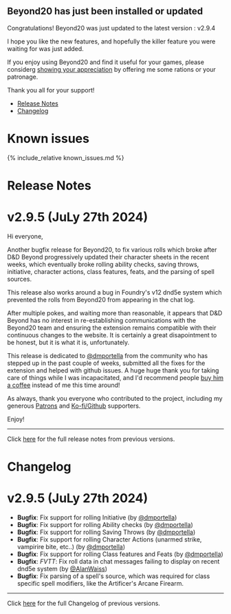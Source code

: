 ## Beyond20 has just been installed or updated

Congratulations! Beyond20 was just updated to the latest version : v2.9.4

I hope you like the new features, and hopefully the killer feature you were waiting for was just added.

If you enjoy using Beyond20 and find it useful for your games, please considerg [showing your appreciation](/rations) by offering me some rations or your patronage.

Thank you all for your support!

* [Release Notes](#release-notes)
* [Changelog](#changelog)

# Known issues

{% include_relative known_issues.md %}

# Release Notes

v2.9.5 (JuLy 27th 2024)
===

Hi everyone,

Another bugfix release for Beyond20, to fix various rolls which broke after D&D Beyond progressively updated their character sheets in the recent weeks, which eventually broke rolling ability checks, saving throws, initiative, character actions, class features, feats, and the parsing of spell sources. 

This release also works around a bug in Foundry's v12 dnd5e system which prevented the rolls from Beyond20 from appearing in the chat log.

After multiple pokes, and waiting more than reasonable, it appears that D&D Beyond has no interest in re-establishing communications with the Beyond20 team and ensuring the extension remains compatible with their continuous changes to the website. It is certainly a great disapointment to be honest, but it is what it is, unfortunately.

This release is dedicated to [@dmportella](https://linktr.ee/dmportella) from the community who has stepped up in the past couple of weeks, submitted all the fixes for the extension and helped with github issues. A huge huge thank you for taking care of things while I was incapacitated, and I'd recommend people [buy him a coffee](https://ko-fi.com/gothyl) instead of me this time around! 

As always, thank you everyone who contributed to the project, including my generous [Patrons](https://patreon.com/kakaroto) and [Ko-fi/Github](/rations) supporters.

Enjoy!

---

Click [here](/release_notes) for the full release notes from previous versions.

# Changelog

v2.9.5 (JuLy 27th 2024)
===
- **Bugfix**: Fix support for rolling Initiative (by [@dmportella](https://github.com/dmportella))
- **Bugfix**: Fix support for rolling Ability checks (by [@dmportella](https://github.com/dmportella))
- **Bugfix**: Fix support for rolling Saving Throws (by [@dmportella](https://github.com/dmportella))
- **Bugfix**: Fix support for rolling Character Actions (unarmed strike, vampirire bite, etc..) (by [@dmportella](https://github.com/dmportella))
- **Bugfix**: Fix support for rolling Class features and Feats (by [@dmportella](https://github.com/dmportella))
- **Bugfix**: *FVTT*: Fix roll data in chat messages failing to display on recent dnd5e system (by [@AlanWaiss](https://github.com/AlanWaiss))
- **Bugfix**: Fix parsing of a spell's source, which was required for class specific spell modifiers, like the Artificer's Arcane Firearm.
---

Click [here](/Changelog) for the full Changelog of previous versions.